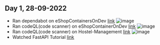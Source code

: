 ## Day 1, 28-09-2022

* Ran dependabot on eShopContainersOnDev [link](https://github.com/dotnet-architecture/eShopOnContainers)
![image](https://user-images.githubusercontent.com/80710226/192774789-33d021ff-75a8-488d-bfa5-b46df5e966f8.png)
* Ran codeQL(code scanner) on eShopContainerOnDev [link](https://github.com/dotnet-architecture/eShopOnContainers)
![image](https://user-images.githubusercontent.com/80710226/192773469-277543f9-c039-4999-b06c-9c1f7e18fd31.png)
* Ran codeQL(code scanner) on Hostel-Management [link](https://github.com/NandakishorV/Hostel-Management)
![image](https://user-images.githubusercontent.com/80710226/192773643-0f150d1f-4aa8-4075-bd37-c4c5e2806bc0.png)
* Watched FastAPI Tutorial [link](https://www.youtube.com/watch?v=7t2alSnE2-I)
